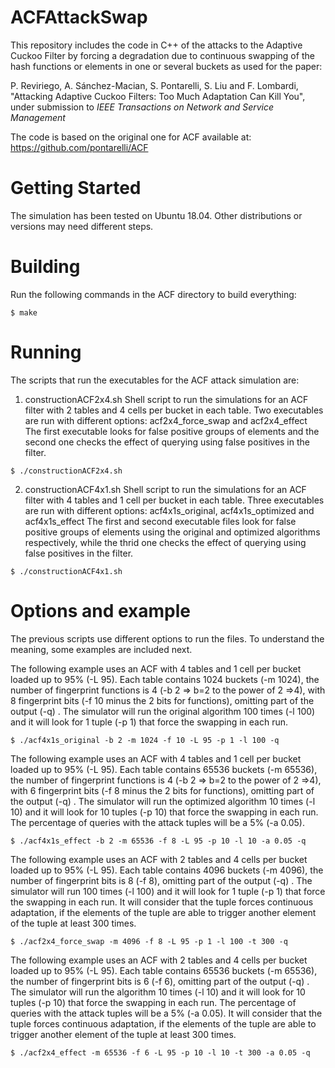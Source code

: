 # ACFAttackSwap
This repository includes the code in C++ of the attacks to the Adaptive Cuckoo Filter by forcing a degradation due to continuous swapping of the hash functions or elements in one or several buckets as used for the paper:

P. Reviriego, A. Sánchez-Macian, S. Pontarelli, S. Liu and F. Lombardi, "Attacking Adaptive Cuckoo Filters: Too Much Adaptation Can Kill You", under submission to *IEEE Transactions on Network and Service Management*

The code is based on the original one for ACF available at:
https://github.com/pontarelli/ACF

# Getting Started

The simulation has been tested on Ubuntu 18.04. Other distributions or versions may need different steps.

# Building

Run the following commands in the ACF directory to build everything:

```
$ make
```

# Running

The scripts that run the executables for the ACF attack simulation are:

1. constructionACF2x4.sh
    Shell script to run the simulations for an ACF filter with 2 tables and 4 cells per bucket in each table.
    Two executables are run with different options: acf2x4\_force\_swap and acf2x4\_effect
    The first executable looks for false positive groups of elements and the second one checks the effect of querying using false positives in the filter.

```
$ ./constructionACF2x4.sh 
```

2. constructionACF4x1.sh
    Shell script to run the simulations for an ACF filter with 4 tables and 1 cell per bucket in each table.
    Three executables are run with different options: acf4x1s\_original, acf4x1s\_optimized and acf4x1s\_effect
    The first and second executable files look for false positive groups of elements using the original and optimized algorithms respectively, while the thrid one checks the effect of querying using false positives in the filter.

```
$ ./constructionACF4x1.sh 
```
# Options and example

The previous scripts use different options to run the files. To understand the meaning, some examples are included next.

The following example uses an ACF with 4 tables and 1 cell per bucket loaded up to 95% (-L 95). Each table contains 1024 buckets (-m 1024), the number of fingerprint functions is 4 (-b 2 => b=2 to the power of 2 =>4), with 8 fingerprint bits (-f 10 minus the 2 bits for functions), omitting part of the output (-q) .
The simulator will run the original algorithm 100 times (-l 100) and it will look for 1 tuple (-p 1) that force the swapping in each run.

```
$ ./acf4x1s_original -b 2 -m 1024 -f 10 -L 95 -p 1 -l 100 -q 
```

The following example uses an ACF with 4 tables and 1 cell per bucket loaded up to 95% (-L 95). Each table contains 65536 buckets (-m 65536), the number of fingerprint functions is 4 (-b 2 => b=2 to the power of 2 =>4), with 6 fingerprint bits (-f 8 minus the 2 bits for functions), omitting part of the output (-q) .
The simulator will run the optimized algorithm 10 times (-l 10) and it will look for 10 tuples (-p 10) that force the swapping in each run. The percentage of queries with the attack tuples will be a 5% (-a 0.05).

```
$ ./acf4x1s_effect -b 2 -m 65536 -f 8 -L 95 -p 10 -l 10 -a 0.05 -q
```

The following example uses an ACF with 2 tables and 4 cells per bucket loaded up to 95% (-L 95). Each table contains 4096 buckets (-m 4096), the number of fingerprint bits is 8 (-f 8), omitting part of the output (-q) .
The simulator will run 100 times (-l 100) and it will look for 1 tuple (-p 1) that force the swapping in each run.
It will consider that the tuple forces continuous adaptation, if the elements of the tuple are able to trigger another element of the tuple at least 300 times.

```
$ ./acf2x4_force_swap -m 4096 -f 8 -L 95 -p 1 -l 100 -t 300 -q
```

The following example uses an ACF with 2 tables and 4 cells per bucket loaded up to 95% (-L 95). Each table contains 65536 buckets (-m 65536), the number of fingerprint bits is 6 (-f 6), omitting part of the output (-q) .
The simulator will run the algorithm 10 times (-l 10) and it will look for 10 tuples (-p 10) that force the swapping in each run. The percentage of queries with the attack tuples will be a 5% (-a 0.05).
It will consider that the tuple forces continuous adaptation, if the elements of the tuple are able to trigger another element of the tuple at least 300 times.

```
$ ./acf2x4_effect -m 65536 -f 6 -L 95 -p 10 -l 10 -t 300 -a 0.05 -q
```
